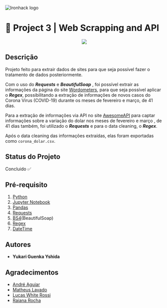 ![Ironhack logo](https://i.imgur.com/1QgrNNw.png)

# 🔗 Project 3 | Web Scrapping and API

<p align="center">
  <img src="https://media2.giphy.com/media/ADgfsbHcS62Jy/giphy.gif?cid=ecf05e47fadefb496c2757a9fc27a41444378b95e914a0cb&rid=giphy.gif">
</p>

## Descrição
Projeto feito para extrair dados de sites para que seja possível fazer o tratamento de dados posteriormente.

Com o uso do ***Requests*** e ***BeautifulSoap*** , foi possível extrair as informações da página do site [Wordometers](https://www.worldometers.info/coronavirus/country/brazil/), para que seja possível aplicar o ***Regex***, possibilitando a extração de informações de novos casos do Corona Virus (COVID-19) durante os meses de fevereiro e março, de 41 dias.

Para a extração de informações via API no site [AwesomeAPI](https://economia.awesomeapi.com.br/json/daily/USD-BRL/41) para captar informações sobre a variação do dolar nos meses de fevereiro e março , de 41 dias também, foi utilizado o ***Requests*** e para o data cleaning, o ***Regex***.

Após o data cleaning das informações extraídas, elas foram exportadas como `corona_dolar.csv`.


## Status do Projeto
Concluido ✅

## Pré-requisito
1. [Python](https://www.python.org/)
2. [Jupyter Notebook](https://jupyter.org/try)
3. [Pandas](https://pandas.pydata.org/)
4. [Requests](https://pypi.org/project/requests/)
5. [BS4](https://pypi.org/project/bs4/)(BeautifulSoap)
6. [Regex](https://pypi.org/project/regex/)
7. [DateTime](https://pypi.org/project/DateTime/)

## Autores
+ **Yukari Guenka Yshida**

## Agradecimentos
+ [André Aguiar](https://github.com/aguiarandre)
+ [Matheus Lavado](https://github.com/matheuslavado)
+ [Lucas White Rossi](https://github.com/LucasWhiteRossi)
+ [Raiana Rocha](https://github.com/Rairocha)